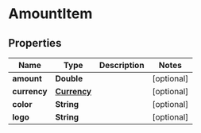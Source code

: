 # AmountItem

## Properties
Name | Type | Description | Notes
------------ | ------------- | ------------- | -------------
**amount** | **Double** |  |  [optional]
**currency** | [**Currency**](Currency.md) |  |  [optional]
**color** | **String** |  |  [optional]
**logo** | **String** |  |  [optional]
